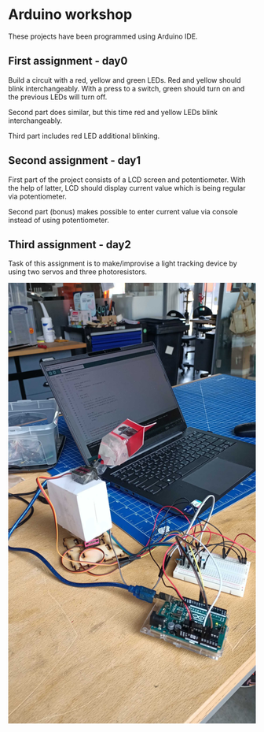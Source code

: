 # Arduino workshop

These projects have been programmed using Arduino IDE.

## First assignment - day0

Build a circuit with a red, yellow and green LEDs. Red and yellow should blink interchangeably. With a press to a switch, green should turn on and the previous LEDs will turn off.

Second part does similar, but this time red and yellow LEDs blink interchangeably.

Third part includes red LED additional blinking.

## Second assignment - day1

First part of the project consists of a LCD screen and potentiometer. With the help of latter, LCD should display current value which is being regular via potentiometer.

Second part (bonus) makes possible to enter current value via console instead of using potentiometer.

## Third assignment - day2

Task of this assignment is to make/improvise a light tracking device by using two servos and three photoresistors.

![Prototype](./day02/ard3.jpg "Prototype")

